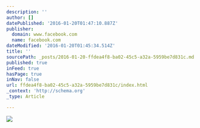 ```yaml
---
description: ''
author: []
datePublished: '2016-01-20T01:47:10.887Z'
publisher:
  domain: www.facebook.com
  name: facebook.com
dateModified: '2016-01-20T01:45:34.514Z'
title: ''
sourcePath: _posts/2016-01-20-ffdea4f8-ba02-45c5-a32a-5959be7d831c.md
published: true
inFeed: true
hasPage: true
inNav: false
url: ffdea4f8-ba02-45c5-a32a-5959be7d831c/index.html
_context: 'http://schema.org'
_type: Article

---
```

![](https://scontent.xx.fbcdn.net/hphotos-xpt1/v/t1.0-9/1908_1095621230448892_1601451448517610652_n.jpg?oh=b7fbc12400e606a81e11f4ad5aba652f&oe=570291AE)